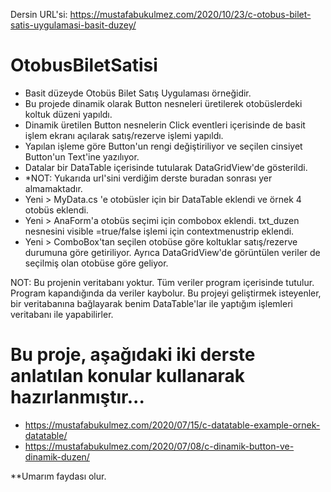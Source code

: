 Dersin URL'si: https://mustafabukulmez.com/2020/10/23/c-otobus-bilet-satis-uygulamasi-basit-duzey/

# OtobusBiletSatisi
* Basit düzeyde Otobüs Bilet Satış Uygulaması örneğidir. 
* Bu projede dinamik olarak Button nesneleri üretilerek otobüslerdeki koltuk düzeni yapıldı.
* Dinamik üretilen Button nesnelerin Click eventleri içerisinde de basit işlem ekranı açılarak satış/rezerve işlemi yapıldı.
* Yapılan işleme göre Button'un rengi değiştiriliyor ve seçilen cinsiyet Button'un Text'ine yazılıyor.
* Datalar bir DataTable içerisinde tutularak DataGridView'de gösterildi.
* *NOT: Yukarıda url'sini verdiğim derste buradan sonrası yer almamaktadır.
* Yeni > MyData.cs 'e otobüsler için bir DataTable eklendi ve örnek 4 otobüs eklendi.
* Yeni > AnaForm'a otobüs seçimi için combobox eklendi. txt_duzen nesnesini visible =true/false işlemi için contextmenustrip eklendi.
* Yeni > ComboBox'tan seçilen otobüse göre koltuklar satış/rezerve durumuna göre getiriliyor. Ayrıca DataGridView'de görüntülen veriler de seçilmiş olan otobüse göre geliyor.

NOT: Bu projenin veritabanı yoktur. Tüm veriler program içerisinde tutulur. Program kapandığında da veriler kaybolur. Bu projeyi geliştirmek isteyenler, bir veritabanına bağlayarak benim DataTable'lar ile yaptığım işlemleri veritabanı ile yapabilirler.

# Bu proje, aşağıdaki iki derste anlatılan konular kullanarak hazırlanmıştır... 
* https://mustafabukulmez.com/2020/07/15/c-datatable-example-ornek-datatable/
* https://mustafabukulmez.com/2020/07/08/c-dinamik-button-ve-dinamik-duzen/

**Umarım faydası olur.

